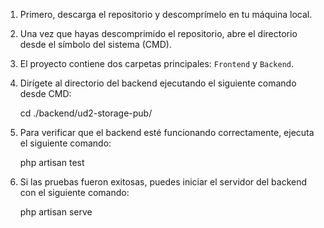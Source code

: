 1. Primero, descarga el repositorio y descomprímelo en tu máquina local.

2. Una vez que hayas descomprimido el repositorio, abre el directorio desde el símbolo del sistema (CMD).

3. El proyecto contiene dos carpetas principales: `Frontend` y `Backend`.

4. Dirígete al directorio del backend ejecutando el siguiente comando desde CMD:
   
   cd ./backend/ud2-storage-pub/

5. Para verificar que el backend esté funcionando correctamente, ejecuta el siguiente comando:
   
    php artisan test

6. Si las pruebas fueron exitosas, puedes iniciar el servidor del backend con el siguiente comando:

     php artisan serve
